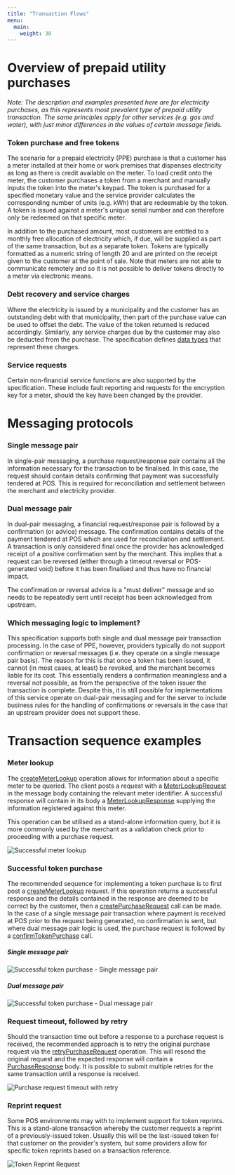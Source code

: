 ```yaml
---
title: "Transaction Flows"
menu:
  main:
    weight: 30
---
```


# Overview of prepaid utility purchases
_Note: The description and examples presented here are for electricity purchases, as this represents most prevalent type of prepaid utility transaction. The same principles apply for other services (e.g. gas and water), with just minor differences in the values of certain message fields._

### Token purchase and free tokens
The scenario for a prepaid electricity (PPE) purchase is that a customer has a meter installed at their home or work premises that dispenses electricity as long as there is credit available on the meter. To load credit onto the meter, the customer purchases a token from a merchant and manually inputs the token into the meter's keypad. The token is purchased for a specified monetary value and the service provider calculates the corresponding number of units (e.g. kWh) that are redeemable by the token. A token is issued against a meter's unique serial number and can therefore only be redeemed on that specific meter.

In addition to the purchased amount, most customers are entitled to a monthly free allocation of electricity which, if due, will be supplied as part of the same transaction, but as a separate token. Tokens are typically formatted as a numeric string of length 20 and are printed on the receipt given to the customer at the point of sale. Note that meters are not able to communicate remotely and so it is not possible to deliver tokens directly to a meter via electronic means.

### Debt recovery and service charges
Where the electricity is issued by a municipality and the customer has an outstanding debt with that municipality, then part of the purchase value can be used to offset the debt. The value of the token returned is reduced accordingly. Similarly, any service charges due by the customer may also be deducted from the purchase. The specification defines [data types](/specification/definitions) that represent these charges.

### Service requests
Certain non-financial service functions are also supported by the specification. These include fault reporting and requests for the encryption key for a meter, should the key have been changed by the provider.

# Messaging protocols
### Single message pair
In single-pair messaging, a purchase request/response pair contains all the information necessary for the transaction to be finalised. In this case, the request should contain details confirming that payment was successfully tendered at POS. This is required for reconciliation and settlement between the merchant and electricity provider.

### Dual message pair
In dual-pair messaging, a financial request/response pair is followed by a confirmation (or advice) message. The confirmation contains details of the payment tendered at POS which are used for reconciliation and settlement. A transaction is only considered final once the provider has acknowledged receipt of a positive confirmation sent by the merchant. This implies that a request can be reversed (either through a timeout reversal or POS-generated void) before it has been finalised and thus have no financial impact.

The confirmation or reversal advice is a "must deliver" message and so needs to be repeatedly sent until receipt has been acknowledged from upstream.

### Which messaging logic to implement?
This specification supports both single and dual message pair transaction processing. In the case of PPE, however, providers typically do not support confirmation or reversal messages (i.e. they operate on a single message pair basis). The reason for this is that once a token has been issued, it cannot (in most cases, at least) be revoked, and the merchant becomes liable for its cost. This essentially renders a confirmation meaningless and a reversal not possible, as from the perspective of the token issuer the transaction is complete. Despite this, it is still possible for implementations of this service operate on dual-pair messaging and for the server to include business rules for the handling of confirmations or reversals in the case that an upstream provider does not support these.

# Transaction sequence examples
### Meter lookup
The [createMeterLookup](/specification/operations/#createmeterlookup) operation allows for information about a specific meter to be queried. The client posts a request with a [MeterLookupRequest](/specification/definitions/#meterlookuprequest) in the message body containing the relevant meter identifier. A successful response will contain in its body a [MeterLookupResponse](/specification/definitions/#meterlookupresponse) supplying the information registered against this meter.

This operation can be utilised as a stand-alone information query, but it is more commonly used by the merchant as a validation check prior to proceeding with a purchase request.

![Successful meter lookup](/images/sequence-meter-lookup.png "Successful meter lookup")

### Successful token purchase
The recommended sequence for implementing a token purchase is to first post a [createMeterLookup](/specification/operations/#createmeterlookup) request. If this operation returns a successful response and the details contained in the response are deemed to be correct by the customer, then a [createPurchaseRequest](/specification/operations/#createpurchaserequest) call can be made. In the case of a single message pair transaction where payment is received at POS prior to the request being generated, no confirmation is sent, but where dual message pair logic is used, the purchase request is followed by a [confirmTokenPurchase](/specification/operations/#confirmtokenpurchase) call.

##### Single message pair

![Successful token purchase - Single message pair](/images/sequence_successful-purchase-single.png "Successful token purchase - Single message pair")

##### Dual message pair

![Successful token purchase - Dual message pair](/images/sequence_successful-purchase-dual.png "Successful token purchase - Dual message pair")

### Request timeout, followed by retry
Should the transaction time out before a response to a purchase request is received, the recommended approach is to retry the original purchase request via the [retryPurchaseRequest](specification/definitions/#retrypurchaserequest) operation. This will resend the original request and the expected response will contain a [PurchaseResponse](specification/definitions/#purchaseresponse) body. It is possible to submit multiple retries for the same transaction until a response is received.

![Purchase request timeout with retry](/images/sequence_purchase-timeout-retry.png "Purchase request timeout with retry")

### Reprint request
Some POS environments may with to implement support for token reprints. This is a stand-alone transaction whereby the customer requests a reprint of a previously-issued token. Usually this will be the last-issued token for that customer on the provider's system, but some providers allow for specific token reprints based on a transaction reference.

![Token Reprint Request](/images/sequence_reprint-request.png "Token Reprint Request")
